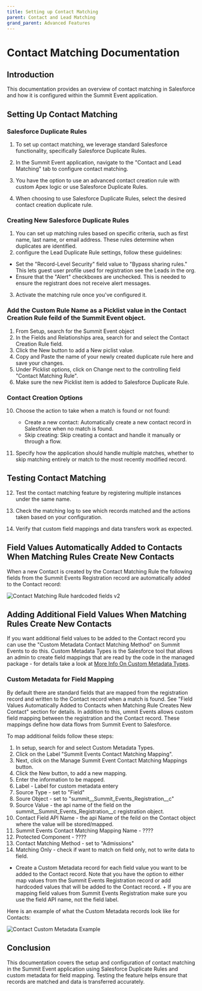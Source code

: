 ```yaml
---
title: Setting up Contact Matching
parent: Contact and Lead Matching
grand_parent: Advanced Features
---
```


# Contact Matching Documentation

## Introduction
This documentation provides an overview of contact matching in Salesforce and how it is configured within the Summit Event application.

## Setting Up Contact Matching

### Salesforce Duplicate Rules
1. To set up contact matching, we leverage standard Salesforce functionality, specifically Salesforce Duplicate Rules.

2. In the Summit Event application, navigate to the "Contact and Lead Matching" tab to configure contact matching.

3. You have the option to use an advanced contact creation rule with custom Apex logic or use Salesforce Duplicate Rules.

4. When choosing to use Salesforce Duplicate Rules, select the desired contact creation duplicate rule.

### Creating New Salesforce Duplicate Rules
1. You can set up matching rules based on specific criteria, such as first name, last name, or email address. These rules determine when duplicates are identified.
2. configure the Lead Duplicate Rule settings, follow these guidelines:
- Set the "Record-Level Security" field value to "Bypass sharing rules." This lets guest user profile used for registration see the Leads in the org.
- Ensure that the "Alert" checkboxes are unchecked. This is needed to ensure the registrant does not receive alert messages.
3. Activate the matching rule once you've configured it.

### Add the Custom Rule Name as a Picklist value in the Contact Creation Rule feild of the Summit Event object.
1. From Setup, search for the Summit Event object
2. In the Fields and Relationships area, search for and select the Contact Creation Rule field.
3. Click the New button to add a New piclist value.
4. Copy and Paste the name of your newly created duplicate rule here and save your changes.
5. Under Picklist options, click on Change next to the controlling field "Contact Matching Rule".  
6. Make sure the new Picklist item is added to Salesforce Duplicate Rule.





### Contact Creation Options
10. Choose the action to take when a match is found or not found:
    - Create a new contact: Automatically create a new contact record in Salesforce when no match is found.
    - Skip creating: Skip creating a contact and handle it manually or through a flow.

11. Specify how the application should handle multiple matches, whether to skip matching entirely or match to the most recently modified record.

## Testing Contact Matching

12. Test the contact matching feature by registering multiple instances under the same name.

13. Check the matching log to see which records matched and the actions taken based on your configuration.

14. Verify that custom field mappings and data transfers work as expected.

## Field Values Automatically Added to Contacts When Matching Rules Create New Contacts

When a new Contact is created by the Contact Matching Rule the following fields from the Summit Events Registration record are automatically added to the Contact record:

![Contact Matching Rule hardcoded fields v2](https://user-images.githubusercontent.com/60475518/234095301-13f54e07-a68a-4a1c-9136-c04d2d935baf.png)

## Adding Additional Field Values When Matching Rules Create New Contacts
If you want additional field values to be added to the Contact record you can use the "Custom Metadata Contact Matching Method" on Summit Events to do this.  Custom Metadata Types is the Salesforce tool that allows an admin to create field mappings that are read by the code in the managed package - for details take a look at [More Info On Custom Metadata Types](https://help.salesforce.com/articleView?id=custommetadatatypes_about.htm&type=5).

### Custom Metadata for Field Mapping
By default there are standard fields that are mapped from the registration record and written to the Contact record when a match is found.  See "Field Values Automatically Added to Contacts when Matching Rule Creates New Contact" section for details.  In addition to this, ummit Events allows custom field mapping between the registration and the Contact record. These mappings define how data flows from Summit Event to Salesforce.

To map additional feilds follow these steps:
1. In setup, search for and select Custom Metadata Types.
2. Click on the Label "Summit Events Contact Matching Mapping".
3. Next, click on the Manage Summit Event Contact Matching Mappings button.
4. Click the New button, to add a new mapping.
8. Enter the information to be mapped.
9. Label - Label for custom metadata entery
10. Source Type - set to "Field"
11. Soure Object - set to "summit__Summit_Events_Registration__c"
12. Source Value - the api name of the field on the summit__Summit_Events_Registration__c registration object.
13. Contact Field API Name - the api Name of the feild on the Contact object where the value will be stored/mapped.
14. Summit Events Contact Matching Mapping Name - ????
15. Protected Component - ????
16. Contact Matching Method - set to "Admissions"
17. Matching Only - check if want to match on field only, not to write data to field.

* Create a Custom Metadata record for each field value you want to be added to the Contact record.  Note that you have the option to either map values from the Summit Events Registration record or add hardcoded values that will be added to the Contact record.
      + If you are mapping field values from Summit Events Registration make sure you use the field API name, not the field label.

Here is an example of what the Custom Metadata records look like for Contacts:

![Contact Custom Metadata Example](https://github.com/SFDO-Community-Sprints/Summit-Events-App/blob/master/images/3.9_Contact_Matching%20_Custom_Metadata_Mapping_Example.png?raw=true)


## Conclusion
This documentation covers the setup and configuration of contact matching in the Summit Event application using Salesforce Duplicate Rules and custom metadata for field mapping. Testing the feature helps ensure that records are matched and data is transferred accurately.
